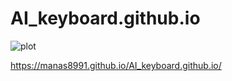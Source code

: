 # AI_keyboard.github.io
![plot](file:///C:/Users/MANAS%20RANJAN%20GIRI/Pictures/ai%20keyboard.png)

https://manas8991.github.io/AI_keyboard.github.io/
